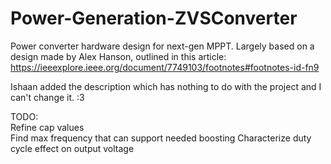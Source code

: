 # Power-Generation-ZVSConverter
Power converter hardware design for next-gen MPPT. 
Largely based on a design made by Alex Hanson, outlined in this article:
https://ieeexplore.ieee.org/document/7749103/footnotes#footnotes-id-fn9

Ishaan added the description which has nothing to do with the project and I can't change it. :3

TODO:  
  Refine cap values  
  Find max frequency that can support needed boosting
  Characterize duty cycle effect on output voltage
